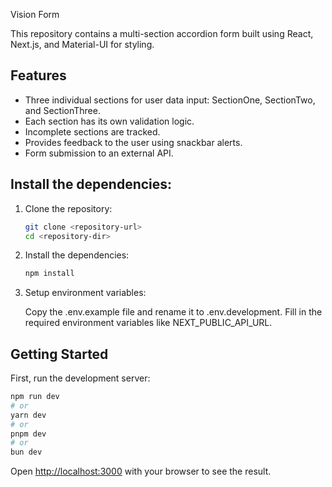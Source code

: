 Vision Form

This repository contains a multi-section accordion form built using React, Next.js, and Material-UI for styling.

## Features

- Three individual sections for user data input: SectionOne, SectionTwo, and SectionThree.
- Each section has its own validation logic.
- Incomplete sections are tracked.
- Provides feedback to the user using snackbar alerts.
- Form submission to an external API.

## Install the dependencies:
1. Clone the repository:
    ```bash
    git clone <repository-url>
    cd <repository-dir>
    ```
2. Install the dependencies:
    ```bash
    npm install
    ```
3. Setup environment variables:

   Copy the .env.example file and rename it to .env.development. Fill in the required environment variables like NEXT_PUBLIC_API_URL.

## Getting Started

First, run the development server:

```bash
npm run dev
# or
yarn dev
# or
pnpm dev
# or
bun dev
```

Open [http://localhost:3000](http://localhost:3000) with your browser to see the result.

